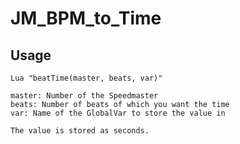 # JM_BPM_to_Time
## Usage
	Lua "beatTime(master, beats, var)"
	
	master: Number of the Speedmaster
	beats: Number of beats of which you want the time
	var: Name of the GlobalVar to store the value in
	
	The value is stored as seconds.
